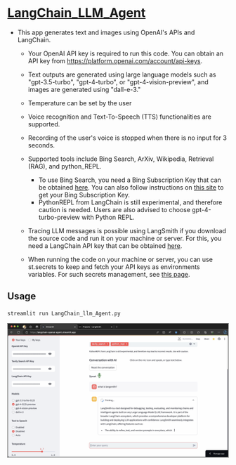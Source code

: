 # [LangChain_LLM_Agent](https://langchain-llm-agent.streamlit.app/)

* This app generates text and images using OpenAI's APIs and LangChain.
  
  - Your OpenAI API key is required to run this code. You can obtain an API key
    from https://platform.openai.com/account/api-keys.

  - Text outputs are generated using large language models such as "gpt-3.5-turbo",
    "gpt-4-turbo", or "gpt-4-vision-preview", and images are generated using
    "dall-e-3."

  - Temperature can be set by the user

  - Voice recognition and Text-To-Speech (TTS) functionalities are supported.

  - Recording of the user's voice is stopped when there is no input for 3 seconds.
  
  - Supported tools include Bing Search, ArXiv, Wikipedia, Retrieval (RAG),
    and python_REPL.
    * To use Bing Search, you need a Bing Subscription Key that can be obtained
      [here](https://portal.azure.com/). You can also follow instructions on
      [this site](https://levelup.gitconnected.com/api-tutorial-how-to-use-bing-web-search-api-in-python-4165d5592a7e)
      to get your Bing Subscription Key.
    * PythonREPL from LangChain is still experimental, and therefore caution is
      needed. Users are also advised to choose gpt-4-turbo-preview with Python REPL.

  - Tracing LLM messages is possible using LangSmith if you download the source code
    and run it on your machine or server.  For this, you need a
    LangChain API key that can be obtained [here](https://smith.langchain.com/settings).

  - When running the code on your machine or server, you can use st.secrets to keep and
    fetch your API keys as environments variables. For such secrets management, see
    [this page](https://docs.streamlit.io/deploy/streamlit-community-cloud/deploy-your-app/secrets-management).

## Usage
```python
streamlit run LangChain_llm_Agent.py
```
[![Exploring the App: A Visual Guide](files/Streamlit_Agent_App.png)](https://youtu.be/ux7ux8YXnMI)

